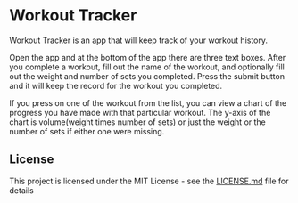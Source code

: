 # Workout Tracker

Workout Tracker is an app that will keep track of your workout history. 

Open the app and at the bottom of the app there are three text boxes. 
After you complete a workout, fill out the name of the workout, and optionally fill out the weight and number of sets you completed. 
Press the submit button and it will keep the record for the workout you completed. 

If you press on one of the workout from the list, you can view a chart of the progress you have made with that particular workout. The y-axis of the chart is volume(weight times number of sets) or just the weight or the number of sets if either one were missing. 


## License

This project is licensed under the MIT License - see the [LICENSE.md](LICENSE.md) file for details